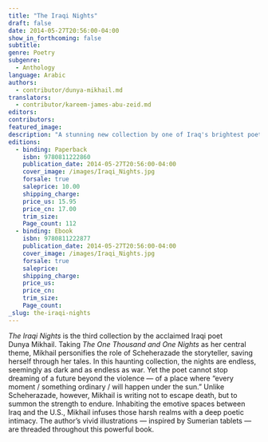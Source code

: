 ```yaml
---
title: "The Iraqi Nights"
draft: false
date: 2014-05-27T20:56:00-04:00
show_in_forthcoming: false
subtitle:
genre: Poetry
subgenre:
  - Anthology
language: Arabic
authors:
  - contributor/dunya-mikhail.md
translators:
  - contributor/kareem-james-abu-zeid.md
editors:
contributors:
featured_image:
description: "A stunning new collection by one of Iraq's brightest poetic voices "
editions:
  - binding: Paperback
    isbn: 9780811222860
    publication_date: 2014-05-27T20:56:00-04:00
    cover_image: /images/Iraqi_Nights.jpg
    forsale: true
    saleprice: 10.00
    shipping_charge:
    price_us: 15.95
    price_cn: 17.00
    trim_size:
    Page_count: 112
  - binding: Ebook
    isbn: 9780811222877
    publication_date: 2014-05-27T20:56:00-04:00
    cover_image: /images/Iraqi_Nights.jpg
    forsale: true
    saleprice:
    shipping_charge:
    price_us:
    price_cn:
    trim_size:
    Page_count:
_slug: the-iraqi-nights
---
```


_The Iraqi Nights_ is the third collection by the acclaimed Iraqi poet Dunya Mikhail. Taking _The One Thousand and One Nights_ as her central theme, Mikhail personifies the role of Scheherazade the storyteller, saving herself through her tales. In this haunting collection, the nights are endless, seemingly as dark and as endless as war. Yet the poet cannot stop dreaming of a future beyond the violence — of a place where “every moment / something ordinary / will happen under the sun.” Unlike Scheherazade, however, Mikhail is writing not to escape death, but to summon the strength to endure. Inhabiting the emotive spaces between Iraq and the U.S., Mikhail infuses those harsh realms with a deep poetic intimacy. The author’s vivid illustrations — inspired by Sumerian tablets — are threaded throughout this powerful book.

